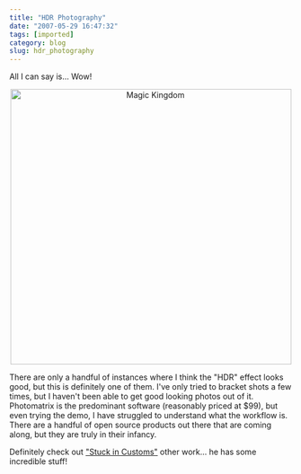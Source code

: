 ```yaml
---
title: "HDR Photography"
date: "2007-05-29 16:47:32"
tags: [imported]
category: blog
slug: hdr_photography
---
```


All I can say is... Wow!

<a href="http://www.flickr.com/photos/stuckincustoms/459418289/in/photostream/">

<div style="text-align: center"><img src="http://farm1.static.flickr.com/196/459418289_12b3f3ffaa.jpg?v=0" title="Magic Kingdom" alt="Magic Kingdom" height="491" width="500" /></div>
</a>

There are only a handful of instances where I think the "HDR" effect looks good, but this is definitely one of them. I've only tried to bracket shots a few times, but I haven't been able to get good looking photos out of it. Photomatrix is the predominant software (reasonably priced at $99), but even trying the demo, I have struggled to understand what the workflow is. There are a handful of open source products out there that are coming along, but they are truly in their infancy.

Definitely check out <a href="http://www.flickr.com/photos/stuckincustoms/">"Stuck in Customs"</a> other work... he has some incredible stuff!
